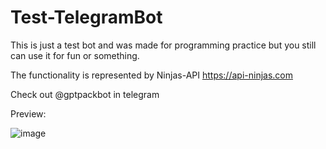# Test-TelegramBot
This is just a test bot and was made for programming practice but you still can use it for fun or something.

The functionality is represented by Ninjas-API https://api-ninjas.com

Check out @gptpackbot in telegram

Preview:


![image](https://github.com/2A42/Test-TelegramBot/assets/110718745/d57aa426-5b7e-4c65-99f0-9c0e672a516d)
